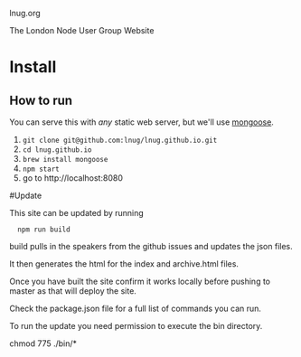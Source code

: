 lnug.org


The London Node User Group Website


# Install



How to run
----------
You can serve this with *any* static web server, but we'll use [mongoose](https://code.google.com/p/mongoose/).

1. `git clone git@github.com:lnug/lnug.github.io.git`
2. `cd lnug.github.io`
3. `brew install mongoose`
4. `npm start`
5. go to http://localhost:8080


#Update


This site can be updated by running

```
  npm run build
```

build pulls in the speakers from the github issues and updates the json files.

It then generates the html for the index and archive.html files.

Once you have built the site confirm it works locally before pushing to master as that will deploy the site.

Check the package.json file for a full list of commands you can run.


To run the update you need permission to execute the bin directory.

  chmod 775 ./bin/*
